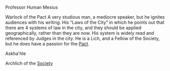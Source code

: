 Professor Human Mesius 


Warlock of the Pact A very studious man, a mediocre speaker, but he ignites audiences with his writing. His “Laws of the City” in which he points out that there are 4 systems of law in the city, and they should be applied geographically, rather than they are now. His system is widely read and referenced by Judges in the city. He is a Lich, and a Fellow of the Society, but he does have a passion for the [Pact](/f/the_pact).

Askha'hle

Archlich of the [Society](/f/the_stigian_society)